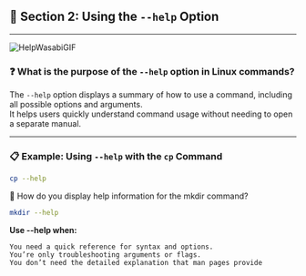 ## 🧰 Section 2: Using the `--help` Option
---

![HelpWasabiGIF](https://github.com/user-attachments/assets/a875f9b3-1e20-49a0-88eb-cecc2811ea61)

### ❓ What is the purpose of the `--help` option in Linux commands?

The `--help` option displays a summary of how to use a command, including all possible options and arguments.  
It helps users quickly understand command usage without needing to open a separate manual.

---

### 📋 Example: Using `--help` with the `cp` Command

```bash
cp --help
```

📂 How do you display help information for the mkdir command?
```bash
mkdir --help
```

**Use --help when:**
```
You need a quick reference for syntax and options.
You’re only troubleshooting arguments or flags.
You don’t need the detailed explanation that man pages provide
```
